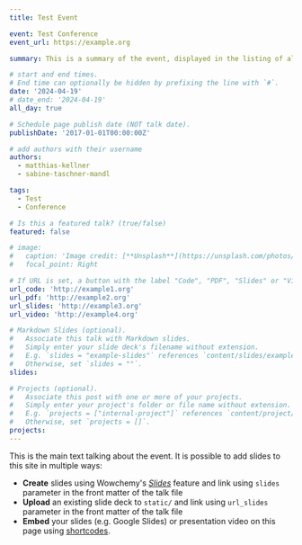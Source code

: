 ```yaml
---
title: Test Event

event: Test Conference
event_url: https://example.org

summary: This is a summary of the event, displayed in the listing of all events.

# start and end times.
# End time can optionally be hidden by prefixing the line with `#`.
date: '2024-04-19'
# date_end: '2024-04-19'
all_day: true

# Schedule page publish date (NOT talk date).
publishDate: '2017-01-01T00:00:00Z'

# add authors with their username
authors:
  - matthias-kellner
  - sabine-taschner-mandl

tags:
  - Test
  - Conference

# Is this a featured talk? (true/false)
featured: false

# image:
#   caption: 'Image credit: [**Unsplash**](https://unsplash.com/photos/bzdhc5b3Bxs)'
#   focal_point: Right

# If URL is set, a button with the label "Code", "PDF", "Slides" or "Video" is displayed referring to the corresponding link
url_code: 'http://example1.org'
url_pdf: 'http://example2.org'
url_slides: 'http://example3.org'
url_video: 'http://example4.org'

# Markdown Slides (optional).
#   Associate this talk with Markdown slides.
#   Simply enter your slide deck's filename without extension.
#   E.g. `slides = "example-slides"` references `content/slides/example-slides.md`.
#   Otherwise, set `slides = ""`.
slides:

# Projects (optional).
#   Associate this post with one or more of your projects.
#   Simply enter your project's folder or file name without extension.
#   E.g. `projects = ["internal-project"]` references `content/project/deep-learning/index.md`.
#   Otherwise, set `projects = []`.
projects:
---
```


This is the main text talking about the event. It is possible to add slides to this site in multiple ways:

- **Create** slides using Wowchemy's [_Slides_](https://docs.hugoblox.com/managing-content/#create-slides) feature and link using `slides` parameter in the front matter of the talk file
- **Upload** an existing slide deck to `static/` and link using `url_slides` parameter in the front matter of the talk file
- **Embed** your slides (e.g. Google Slides) or presentation video on this page using [shortcodes](https://docs.hugoblox.com/writing-markdown-latex/).
